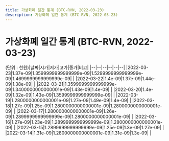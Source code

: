 ```yaml
---
title: 가상화폐 일간 통계 (BTC-RVN, 2022-03-23)
description: 가상화폐 일간 통계 (BTC-RVN, 2022-03-23)
---
```


가상화폐 일간 통계 (BTC-RVN, 2022-03-23)
===

(단위 : 천원)|날짜|시가|저가|고가|종가|비고|
|--|--|--|--|--|--|
|2022-03-23|1.37e-09|1.3599999999999999e-09|1.5299999999999999e-09|1.4699999999999999e-09|    |
|2022-03-22|1.4e-09|1.37e-09|1.44e-09|1.38e-09|    |
|2022-03-21|1.3599999999999999e-09|1.3400000000000001e-09|1.43e-09|1.4e-09|    |
|2022-03-20|1.4e-09|1.32e-09|1.43e-09|1.3599999999999999e-09|    |
|2022-03-19|1.2800000000000001e-09|1.27e-09|1.49e-09|1.4e-09|    |
|2022-03-18|1.27e-09|1.25e-09|1.2800000000000001e-09|1.2800000000000001e-09|    |
|2022-03-17|1.2800000000000001e-09|1.26e-09|1.2899999999999999e-09|1.2800000000000001e-09|    |
|2022-03-16|1.27e-09|1.23e-09|1.2899999999999999e-09|1.2800000000000001e-09|    |
|2022-03-15|1.2899999999999999e-09|1.25e-09|1.3e-09|1.27e-09|    |
|2022-03-14|1.31e-09|1.2800000000000001e-09|1.31e-09|1.3e-09|    |
